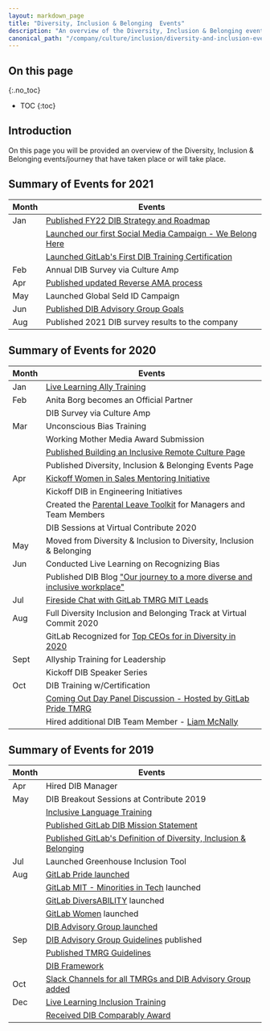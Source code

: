 ```yaml
---
layout: markdown_page
title: "Diversity, Inclusion & Belonging  Events"
description: "An overview of the Diversity, Inclusion & Belonging events/journey that have taken place or will take place."
canonical_path: "/company/culture/inclusion/diversity-and-inclusion-events/"
---
```


## On this page
{:.no_toc}

- TOC
{:toc}

##  Introduction

On this page you will be provided an overview of the Diversity, Inclusion & Belonging  events/journey that have taken place or will take place.


##  Summary of Events for 2021

| Month    | Events                                                          | 
|----------|-----------------------------------------------------------------|
| Jan | [Published FY22 DIB Strategy and Roadmap](https://docs.google.com/presentation/d/1F4_5d8DBfn_SN39IQnCmEAoBbnWN1KU1Bu_Pji21KC8/edit?usp=sharing)|
|     | [Launched our first Social Media Campaign - We Belong Here](https://www.instagram.com/gitlab/)                                    | 
|     | [Launched GitLab's First DIB Training Certification](https://about.gitlab.com/company/culture/inclusion/dib-training/)
| Feb | Annual DIB Survey via Culture Amp                         |
| Apr | [Published updated Reverse AMA process](https://about.gitlab.com/handbook/communication/ask-me-anything/#process-for-initiating-a-reverse-ama)
| May | Launched Global Seld ID Campaign
| Jun | [Published DIB Advisory Group Goals](https://about.gitlab.com/company/culture/inclusion/influencer-group-guide/) |
| Aug | Published 2021 DIB survey results to the company |


##  Summary of Events for 2020

| Month    | Events                                                          | 
|----------|-----------------------------------------------------------------|
| Jan | [Live Learning Ally Training](https://www.youtube.com/watch?v=wwZeFjDc4zE&feature=youtu.be)                                     | 
| Feb | Anita Borg becomes an Official Partner                          | 
|          | DIB Survey via Culture Amp                                      |
| Mar | Unconscious Bias Training                                       | 
|          | Working Mother Media Award Submission                           | 
|     | [Published Building an Inclusive Remote Culture Page](https://about.gitlab.com/company/culture/inclusion/building-diversity-and-inclusion/)           |                     
|     | Published Diversity, Inclusion & Belonging  Events Page                     |
| Apr      | [Kickoff Women in Sales Mentoring Initiative](https://about.gitlab.com/handbook/people-group/women-in-sales-mentorship-pilot-program/#women-in-sales-mentorship-program-pilot)                              |
|          | Kickoff DIB in Engineering Initiatives                          | 
|          | Created the [Parental Leave Toolkit](https://about.gitlab.com/handbook/total-rewards/benefits/parental-leave-toolkit/) for Managers and Team Members|
|          | DIB Sessions at Virtual Contribute 2020                         |
| May      | Moved from Diversity & Inclusion to Diversity, Inclusion & Belonging  |
| Jun      | Conducted Live Learning on Recognizing Bias                     | 
|          | Published DIB Blog ["Our journey to a more diverse and inclusive workplace"](https://about.gitlab.com/blog/2020/06/16/our-journey-to-a-diverse-and-inclusive-workplace/) |
| Jul      | [Fireside Chat with GitLab TMRG MIT Leads](https://www.youtube.com/watch?v=YUHevXdCWeY&feature=youtu.be)                        |
| Aug      | Full Diversity Inclusion and Belonging Track at Virtual Commit 2020 |
|          | GitLab Recognized for [Top CEOs for in Diversity in 2020](https://www.usatoday.com/story/money/2020/07/20/job-hunting-heads-microsoft-google-ranked-best-ceos-diversity/5449921002/) |
| Sept     | Allyship Training for Leadership                                |
|          | Kickoff DIB Speaker Series                                      |
| Oct      | DIB Training w/Certification                                    |
|          | [Coming Out Day Panel Discussion - Hosted by GitLab Pride TMRG](https://www.youtube.com/watch?v=OUKWs6hkMQY&feature=youtu.be)   | 
|          | Hired additional DIB Team Member - [Liam McNally](https://about.gitlab.com/company/team/#lmcnally1)                             |


##  Summary of Events for 2019

| Month    | Events                                                         |
|----------|----------------------------------------------------------------|
| Apr | Hired DIB Manager                                              |
| May | DIB Breakout Sessions at Contribute 2019                       | 
|          | [Inclusive Language Training](https://docs.google.com/presentation/d/186RK9QqOYxF8BmVS15AOKvwFpt4WglKKDR7cUCeDGkE/edit?usp=sharing)                                  |
|          | [Published GitLab DIB Mission Statement](/company/culture/inclusion/#diversity-inclusion--belonging-mission-at-gitlab)
|          | [Published GitLab's Definition of Diversity, Inclusion & Belonging ](/company/culture/inclusion/#gitlabs-definition-of-diversity-inclusion--belonging)
| Jul | Launched Greenhouse Inclusion Tool
| Aug | [GitLab Pride launched](https://about.gitlab.com/company/culture/inclusion/tmrg-gitlab-pride/)                               | 
|          | [GitLab MIT - Minorities in Tech](https://about.gitlab.com/company/culture/inclusion/erg-minorities-in-tech/) launched                       | 
|          | [GitLab DiversABILITY](https://about.gitlab.com/company/culture/inclusion/erg-gitlab-diversability/) launched                                  | 
|          | [GitLab Women](https://about.gitlab.com/company/culture/inclusion/tmrg-gitlab-women/) launched                                         | 
|          | [DIB Advisory Group launched](https://about.gitlab.com/company/culture/inclusion/advisory-group-members/)                                    | 
| Sep | [DIB Advisory Group Guidelines](https://about.gitlab.com/company/culture/inclusion/influencer-group-guide/) published
|          | [Published TMRG Guidelines](https://about.gitlab.com/company/culture/inclusion/erg-guide/)                                       |
|          | [DIB Framework](https://docs.google.com/presentation/d/1OMgmYc52J02PWacw72ZM_c-R6FYni-BibAhfV514KcQ/edit?usp=sharing)                                                  |
| Oct | [Slack Channels for all TMRGs and DIB Advisory Group added](https://about.gitlab.com/company/culture/inclusion/#ergs---employee-resource-groups)       |
| Dec | [Live Learning Inclusion Training](https://www.youtube.com/watch?v=gsQ2OsmgqVM&feature=youtu.be)                              |
|          | [Received DIB Comparably Award](https://about.gitlab.com/blog/2020/01/29/comparably-awards-gitlab-top-culture-diversity-awards/) |
